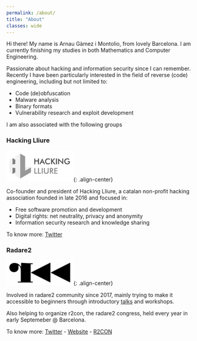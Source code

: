 ```yaml
---
permalink: /about/
title: "About"
classes: wide
---
```


Hi there! My name is Arnau Gàmez i Montolio, from lovely Barcelona. I am currently finishing my studies in both Mathematics and Computer Engineering. 

Passionate about hacking and information security since I can remember. Recently I have been particularly interested in the field of reverse (code) engineering, including but not limited to:

- Code (de)obfuscation
- Malware analysis
- Binary formats
- Vulnerability research and exploit development

I am also associated with the following groups

### Hacking Lliure

<img src="/assets/images/about/hll.png"
     alt="Hacking Lliure logo"
     width="35%" height="35%">{: .align-center}

Co-founder and president of Hacking Lliure, a catalan non-profit hacking association founded in late 2016 and focused in:

- Free software promotion and development
- Digital rights: net neutrality, privacy and anonymity
- Information security research and knowledge sharing

To know more: [Twitter](https://twitter.com/HackingLliure)

### Radare2

<img src="/assets/images/about/r2logo.png"
     alt="radare2 logo"
     width="35%" height="35%">{: .align-center}

Involved in radare2 community since 2017, mainly trying to make it accessible to beginners through introductory [talks](/talks) and workshops.

Also helping to organize r2con, the radare2 congress, held every year in early Septemeber @ Barcelona.

To know more: [Twitter](https://twitter.com/radareorg) - [Website](https://rada.re) - [R2CON](https://rada.re/con)

